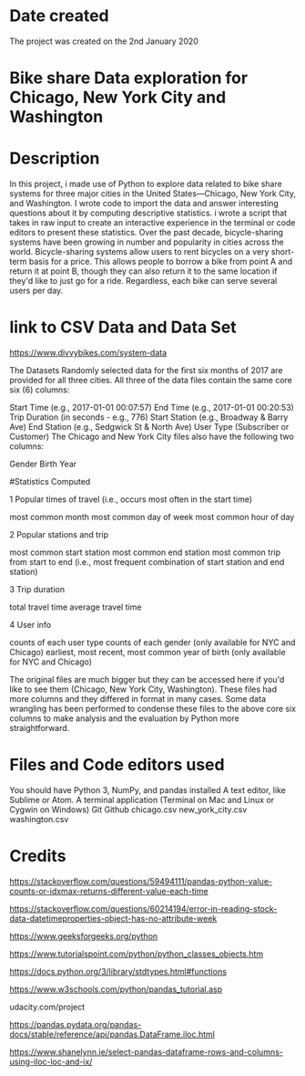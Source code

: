 # Date created

The project was created on the 2nd January 2020

# Bike share Data exploration for Chicago, New York City and Washington


# Description

In this project, i made use of Python to explore data related to bike share systems for three major cities in the United States—Chicago, New York City, and Washington. I wrote code to import the data and answer interesting questions about it by computing descriptive statistics. i wrote a script that takes in raw input to create an interactive experience in the terminal or code editors to present these statistics.
Over the past decade, bicycle-sharing systems have been growing in number and popularity in cities across the world. Bicycle-sharing systems allow users to rent bicycles on a very short-term basis for a price. This allows people to borrow a bike from point A and return it at point B, though they can also return it to the same location if they'd like to just go for a ride. Regardless, each bike can serve several users per day.

# link to CSV Data and Data Set

https://www.divvybikes.com/system-data

The Datasets
Randomly selected data for the first six months of 2017 are provided for all three cities. All three of the data files contain the same core six (6) columns:

Start Time (e.g., 2017-01-01 00:07:57)
End Time (e.g., 2017-01-01 00:20:53)
Trip Duration (in seconds - e.g., 776)
Start Station (e.g., Broadway & Barry Ave)
End Station (e.g., Sedgwick St & North Ave)
User Type (Subscriber or Customer)
The Chicago and New York City files also have the following two columns:

Gender
Birth Year


#Statistics Computed

1 Popular times of travel (i.e., occurs most often in the start time)

most common month
most common day of week
most common hour of day

2 Popular stations and trip

most common start station
most common end station
most common trip from start to end (i.e., most frequent combination of start station and end station)

3 Trip duration

total travel time
average travel time

4 User info

counts of each user type
counts of each gender (only available for NYC and Chicago)
earliest, most recent, most common year of birth (only available for NYC and Chicago)


The original files are much bigger but they can be accessed here if you'd like to see them (Chicago, New York City, Washington). These files had more columns and they differed in format in many cases. Some data wrangling has been performed to condense these files to the above core six columns to make analysis and the evaluation by Python more straightforward.

# Files and Code editors used

You should have Python 3, NumPy, and pandas installed
A text editor, like Sublime or Atom.
A terminal application (Terminal on Mac and Linux or Cygwin on Windows)
Git
Github
chicago.csv
new_york_city.csv
washington.csv


# Credits

https://stackoverflow.com/questions/59494111/pandas-python-value-counts-or-idxmax-returns-different-value-each-time

https://stackoverflow.com/questions/60214194/error-in-reading-stock-data-datetimeproperties-object-has-no-attribute-week

https://www.geeksforgeeks.org/python

https://www.tutorialspoint.com/python/python_classes_objects.htm

https://docs.python.org/3/library/stdtypes.html#functions

https://www.w3schools.com/python/pandas_tutorial.asp

udacity.com/project

https://pandas.pydata.org/pandas-docs/stable/reference/api/pandas.DataFrame.iloc.html

https://www.shanelynn.ie/select-pandas-dataframe-rows-and-columns-using-iloc-loc-and-ix/
